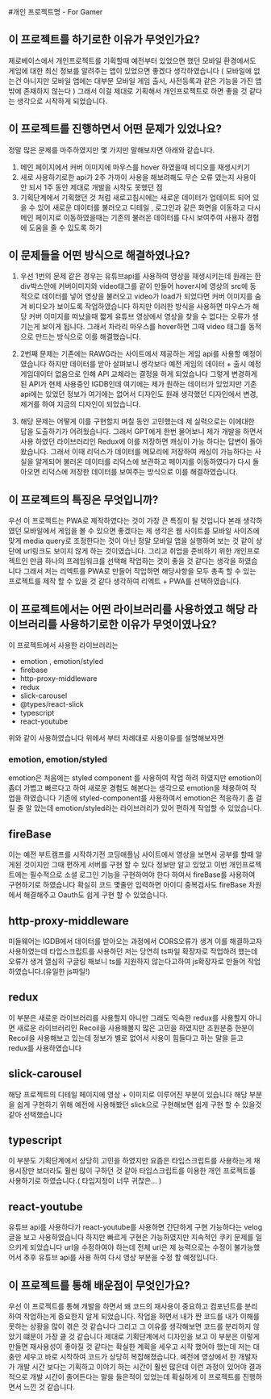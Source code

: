 #개인 프로젝트명 - For Gamer

## 이 프로젝트를 하기로한 이유가 무엇인가요?
제로베이스에서 개인프로젝트를 기획할때 예전부터 있었으면 했던 모바일 환경에서도 게임에 대한 최신 정보를 알려주는 앱이 있었으면 좋겠다 생각하였습니다
( 모바일에 없는건 아니지만 모바일 앱에는 대부분 모바일 게임 출시, 사전등록과 같은 기능을 가진 앱 밖에 존재하지 않는다 )
그래서 이걸 제대로 기획해서 개인프로젝트로 하면 좋을 것 같다는 생각으로 시작하게 되었습니다.

## 이 프로젝트를 진행하면서 어떤 문제가 있었나요?
정말 많은 문제를 마주하였지만 몇 가지만 말해보자면 아래와 같습니다.

1. 메인 페이지에서 커버 이미지에 마우스를 hover 하였을때 비디오를 재생시키기
2. 새로 사용하기로한 api가 2주 가까이 사용을 해보려해도 무슨 오류 였는지 사용이 안 되서 1주 동안 제대로 개발을 시작도 못했던 점
3. 기획단계에서 기획했던 것 처럼 새로고침시에는 새로운 데이터가 업데이트 되어 있을 수 있어 새로운 데이터를 불러오고 디테일 , 로그인과 같은 화면을 이동하고 다시
메인 페이지로 이동하였을때는 기존의 불러온 데이터를 다시 보여주여 사용자 경험에 도움을 줄 수 있도록 하기


## 이 문제들을 어떤 방식으로 해결하였나요?
1. 우선 1번의 문제 같은 경우는 유튜브api를 사용하여 영상을 재생시키는데 원래는 한 div박스안에 커버이미지와 video태그를 같이 만들어 hover시에 영상의 src에 동적으로 데이터를
넣어 영상을 불러오고 video가 load가 되었다면 커버 이미지를 숨겨 비디오가 보이도록 작업하였습니다 하지만 이러한 방식을 사용하면 마우스가 해당 커버 이미지를 떠났을때 짧게 유튜브 영상에서
영상을 찾을 수 없다는 오류가 생기는게 보이게 됩니다. 그래서 차라리 마우스를 hover하면 그때 video 태그를 동적으로 만드는 방식으로 이를 해결했습니다.

2. 2번째 문제는 기존에는 RAWG라는 사이트에서 제공하는 게임 api를 사용할 예정이였습니다 하지만 데이터를 받아 살펴보니 생각보다 예전 게임의 데이터 + 출시 예정 게임데이터 없음으로 인해 API 교체라는 결정을 하게
되었습니다 그렇게 변경하게 된 API가 현제 사용중인 IGDB인데 여기에는 제가 원하는 데이터가 있었지만 기존 api에는 있었던 정보가 여기에는 없어서 디자인도 원래 생각했던 디자인에서 변경, 제거를 하여 지금의 디자인이
되었습니다.

3. 해당 문제는 어떻게 이를 구현할지 며칠 동안 고민했는데 제 실력으로는 이에대한 답을 도출하기가 어려웠습니다. 그래서 GPT에게 한번 물어보니 제가 개발을 하면서 사용 하였던 라이브러리인 Redux에 이를 저장하면 캐싱이 가능
하다는 답변이 돌아왔습니다. 그래서 이때 리덕스가 데이터를 메모리에 저장하여 캐싱이 가능하다는 사실을 알게되어 불러온 데이터를 리덕스에 보관하고 페이지를 이동하였다가 다시 돌아오면 리덕스에 저장한 데이터를 보여주는 방식으로 
이를 해결하였습니다.


## 이 프로젝트의 특징은 무엇입니까?
우선 이 프로젝트는 PWA로 제작하였다는 것이 가장 큰 특징이 될 것입니다 본래 생각하였던 모바일에서 게임을 볼 수 있으면 좋겠다는 제 생각은 웹 사이트를 모바일 사이즈에 맞게 media query로 조정한다는 것이 아닌
정말 모바일 앱을 실행하여 보는 것 같이 상단에 url링크도 보이지 않게 하는 것이였습니다. 그리고 취업을 준비하기 위한 개인프로젝트인 만큼 하나의 프레임워크를 선택해 작업하는 것이 좋을 것 같다는 생각을 하였습니다
그래서 저는 리엑트를 PWA로 만들어 작업하면 해당사항을 모두 총족 할 수 있는 프로젝트를 제작 할 수 있을 것 같다 생각하여 리엑트 + PWA를 선택하였습니다.

## 이 프로젝트에서는 어떤 라이브러리를 사용하였고 해당 라이브러리를 사용하기로한 이유가 무엇이였나요?
이 프로젝트에서 사용한 라이브러리는
- emotion , emotion/styled
- firebase
- http-proxy-middleware
- redux
- slick-carousel
- @types/react-slick
- typescript
- react-youtube

위와 같이 사용하였습니다 위에서 부터 차례대로 사용이유를 설명해보자면

### emotion, emotion/styled
emotion은 처음에는 styled component 를 사용하여 작업 하려 하였지만 emotion이 좀더 가볍고 빠르다고 하여 새로운 경험도 해본다는 생각으로 emotion을 채용하여 작업을 하였습니다 기존에 styled-component를
사용하여서 emotion은 적응하기 좀 걸릴 줄 알 았는데 emotion/styled라는 라이브러리가 있어 편하게 작업할 수 있었습니다.

## fireBase
이는 예전 부트캠프를 시작하기전 코딩애플님 사이트에서 영상을 보면서 공부를 할때 알게된 것이지만 그때 편하게 서버를 구현 할 수 있다 정보만 알고 있었고 이번 개인프로젝트에는 필수적으로 소셜 로그인 기능을 구현하여야
한다 하여서 fireBase를 사용하여 구현하기로 하였습니다 확실히 코드 몇줄만 입력하면 아이디 중복검사도 fireBase 차원에서 해결해주고 Oauth도 쉽게 구현 할 수 있었습니다.

## http-proxy-middleware
미들웨어는 IGDB에서 데이터를 받아오는 과정에서 CORS오류가 생겨 이를 해결하고자 사용하였는데 타입스크립트를 사용하던 저는 당연히 ts파일 확장자로 작업하려 했는데 오류가 생겨 열심히 구글링 해보니 ts를 지원하지
않는다고하여 js확장자로 만들어 작업하였습니다.(유일한 js파일!)

## redux
이 부분은 새로운 라이브러리를 사용할지 아니만 그래도 익숙한 redux를 사용할지 아니면 새로운 라이브러리인 Recoil을 사용해볼지 많은 고민을 하였지만 조원분중 한분이 Recoil을 사용해보고 있는데 정보가 별로 없어서
사용이 힘들다고 하는 말을 듣고 redux를 사용하였습니다

## slick-carousel 
해당 프로젝트의 디테일 페이지에 영상 + 이미지로 이루어진 부분이 있습니다 해당 부분을 쉽게 구현하기 위해 예전에 사용해봤던 slick으로 구현해보면 쉽게 구현 할 수 있을것 같아 선택했습니다

## typescript
이 부분도 기획단계에서 상당히 고민을 하였지만 요즘은 타입스크립트를 사용하는게 채용시장만 보더라도 훨씬 많이 구하던 것 같아 타입스크립트를 이용한 개인 프로젝트를 사용하기로 하였습니다.( 타입지정이 너무 귀찮은... )

## react-youtube
유튜브 api를 사용하다가 react-youtube를 사용하면 간단하게 구현 가능하다는 velog 글을 보고 사용하였습니다 하지만 빠르게 구현은 가능하였지만 지속적인 쿠키 문제를 일으키게 되었습니다
url을 수정하여야 하는데 전체 url은 제 능력으로는 수정이 불가능했어서 추후 유튜브 api를 사용 하여 다시 영상 부분을 수정 할 예정입니다.

## 이 프로젝트를 통해 배운점이 무엇인가요?
우선 이 프로젝트를 통해 개발을 하면서 왜 코드의 재사용이 중요하고 컴포넌트를 분리하여 작업하는게 중요한지 알게 되었습니다. 작업을 하면서 내가 짠 코드를 내가 이해를 못하는 상황을 많이 겪은 것 같습니다 그리고 그 이유를
생각해보면 코드를 분리하지 않았기 떄문이 가장 클 것 같습니다 제대로 기획단계에서 디자인을 보고 이 부분은 이렇게 만들면 재사용성이 좋아질 것 같다는 확실한 계획을 세우고 시작 했어야 했는데 저는 대충만 세우고 바로 시작하여 
코드가 상당히 복잡해졌습니다. 예전에 영상에서 한 개발자가 개발 시간 보다는 기획하고 이야기 하는 시간이 훨씬 많은데 이런 과정이 있어야 결과적으로 개발 시간이 줄어든다는 말을 들은적이 있었는데 확실하게
이 프로젝트를 진행하면서 느낀 것 같습니다.

